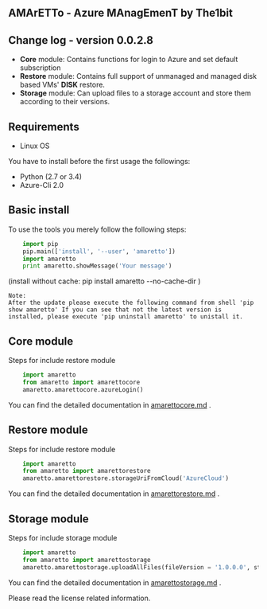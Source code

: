 
AMArETTo - Azure MAnagEmenT by The1bit
--------------------------------------

Change log - version 0.0.2.8
----------------------------

* **Core** module: Contains functions for login to Azure and set default subscription
* **Restore** module: Contains full support of unmanaged and managed disk based VMs' **DISK** restore.
* **Storage** module: Can upload files to a storage account and store them according to their versions.

Requirements
------------

* Linux OS

You have to install before the first usage the followings:

* Python (2.7 or 3.4)
* Azure-Cli 2.0


Basic install
-------------

To use the tools you merely follow the following steps:

```python
    import pip
    pip.main(['install', '--user', 'amaretto'])
    import amaretto
    print amaretto.showMessage('Your message')
```

(install without cache: pip install amaretto --no-cache-dir  )

    Note: 
    After the update please execute the following command from shell 'pip show amaretto' If you can see that not the latest version is installed, please execute 'pip uninstall amaretto' to unistall it.


Core module
-----------
Steps for include restore module

```python
	import amaretto
	from amaretto import amarettocore
	amaretto.amarettocore.azureLogin()
```

You can find the detailed documentation in [amarettocore.md](https://github.com/the1bit/amaretto/blob/master/amaretto/amarettocore.md) .


Restore module
--------------
Steps for include restore module

```python
	import amaretto
	from amaretto import amarettorestore
	amaretto.amarettorestore.storageUriFromCloud('AzureCloud')
```

You can find the detailed documentation in [amarettorestore.md](https://github.com/the1bit/amaretto/blob/master/amaretto/amarettorestore.md) .


Storage module
--------------
Steps for include storage module

```python
	import amaretto
	from amaretto import amarettostorage
	amaretto.amarettostorage.uploadAllFiles(fileVersion = '1.0.0.0', storageaccountName = <your storage account name>, sasToken = <sasToken for your storage account>, storageKey = <storageKey for your storage account>, filePath = <local path of flies>, modificationLimitMin = <1440 means you upload files which are older than one day>)
```

You can find the detailed documentation in [amarettostorage.md](https://github.com/the1bit/amaretto/blob/master/amaretto/amarettostorage.md) .


Please read the license related information.